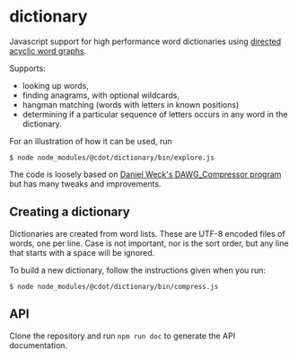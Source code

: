 # dictionary
Javascript support for high performance word dictionaries using [directed acyclic word graphs](https://en.wikipedia.org/wiki/Deterministic_acyclic_finite_state_automaton).

Supports:
* looking up words,
* finding anagrams, with optional wildcards,
* hangman matching (words with letters in known positions)
* determining if a particular sequence of letters occurs in any word
  in the dictionary.

For an illustration of how it can be used, run
```
$ node node_modules/@cdot/dictionary/bin/explore.js
```

The code is loosely based on [Daniel Weck's DAWG_Compressor program](https://github.com/danielweck/scrabble-html-ui) but has many tweaks and improvements.

## Creating a dictionary
Dictionaries are created from word lists. These are UTF-8 encoded files of
words, one per line. Case is not important, nor is the sort order, but
any line that starts with a space will be ignored.

To build a new dictionary, follow the instructions given when you run:
```
$ node node_modules/@cdot/dictionary/bin/compress.js
```

## API
Clone the repository and run `npm run doc` to generate the API documentation.
